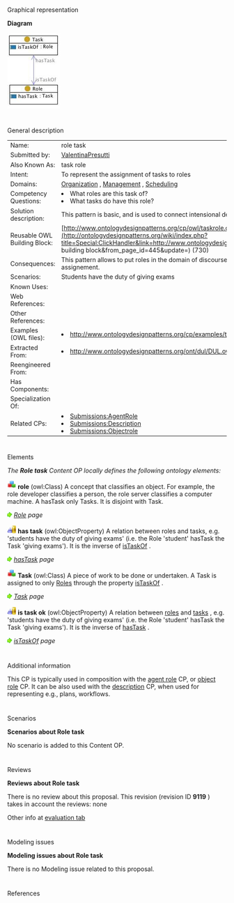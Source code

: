 # 

 Graphical representation



__Diagram__ 





[![Image:taskrole.jpg](images/0/0c/Taskrole.jpg)](../Image/Taskrole.jpg "Image:taskrole.jpg")





# 

 General description




|  |  |
| --- | --- |
|  Name:  |  role task  |
|  Submitted by:  | [ValentinaPresutti](../User/ValentinaPresutti "User:ValentinaPresutti")  |
|  Also Known As:  |  task role  |
|  Intent:  |  To represent the assignment of tasks to roles  |
|  Domains:  | [Organization](../Community/Organization "Community:Organization")  , [Management](../Community/Management "Community:Management")  , [Scheduling](../Community/Scheduling "Community:Scheduling")  |
|  Competency Questions:  | <li>       What roles are this task of?      </li><li>       What tasks do have this role?      </li> |
|  Solution description:  |  This pattern is basic, and is used to connect intensional descriptions of actions (tasks) and objects (roles).  |
|  Reusable OWL Building Block:  | [http://www.ontologydesignpatterns.org/cp/owl/taskrole.owl](http://ontologydesignpatterns.org/wiki/index.php?title=Special:ClickHandler&link=http://www.ontologydesignpatterns.org/cp/owl/taskrole.owl&message=OWL building block&from_page_id=445&update=)  (730)  |
|  Consequences:  |  This pattern allows to put roles in the domain of discourse. It does not allow to model time indexed task assignement.  |
|  Scenarios:  |  Students have the duty of giving exams  |
|  Known Uses:  |  |
|  Web References:  |  |
|  Other References:  |  |
|  Examples (OWL files):  | <li><a class="external free" href="http://www.ontologydesignpatterns.org/cp/examples/taskrole/ex1.owl" rel="nofollow" title="http://www.ontologydesignpatterns.org/cp/examples/taskrole/ex1.owl">        http://www.ontologydesignpatterns.org/cp/examples/taskrole/ex1.owl       </a></li> |
|  Extracted From:  | <li><a class="external free" href="http://www.ontologydesignpatterns.org/ont/dul/DUL.owl" rel="nofollow" title="http://www.ontologydesignpatterns.org/ont/dul/DUL.owl">        http://www.ontologydesignpatterns.org/ont/dul/DUL.owl       </a></li> |
|  Reengineered From:  |  |
|  Has Components:  |  |
|  Specialization Of:  |  |
|  Related CPs:  | <li><a href="../Submissions/AgentRole" title="Submissions:AgentRole">        Submissions:AgentRole       </a></li><li><a href="../Submissions/Description" title="Submissions:Description">        Submissions:Description       </a></li><li><a href="../Submissions/Objectrole" title="Submissions:Objectrole">        Submissions:Objectrole       </a></li> |



  





# 

 Elements



_The
 __Role task__ 
 Content OP locally defines the following ontology elements:_ 






[![Class](images/thumb/2/27/Class.gif/20px-Class.gif)](../Image/Class.gif "Class")
__role__ 
 (owl:Class) A concept that classifies an object. For example, the role developer classifies a person, the role server classifies a computer machine. A hasTask only Tasks. It is disjoint with Task.
 



[![](images/thumb/8/87/ArrowRight.gif/11px-ArrowRight.gif)](../Image/ArrowRight.gif "ArrowRight.gif")
_[Role](../Submissions/Role_task/Role "Submissions:Role task/Role") 
 page_ 




[![ObjectProperty](images/thumb/c/c3/ObjectProperty.gif/20px-ObjectProperty.gif)](../Image/ObjectProperty.gif "ObjectProperty")
__has task__ 
 (owl:ObjectProperty) A relation between roles and tasks, e.g. 'students have the duty of giving exams' (i.e. the Role 'student' hasTask the Task 'giving exams'). It is the inverse of
 [isTaskOf](../Submissions/Role_task/isTaskOf "Submissions:Role task/isTaskOf") 
 .
 



[![](images/thumb/8/87/ArrowRight.gif/11px-ArrowRight.gif)](../Image/ArrowRight.gif "ArrowRight.gif")
_[hasTask](../Submissions/Role_task/hasTask "Submissions:Role task/hasTask") 
 page_ 




[![Class](images/thumb/2/27/Class.gif/20px-Class.gif)](../Image/Class.gif "Class")
__Task__ 
 (owl:Class) A piece of work to be done or undertaken. A Task is assigned to only
 [Roles](../Submissions/Role_task/Role "Submissions:Role task/Role") 
 through the property
 [isTaskOf](../Submissions/Role_task/isTaskOf "Submissions:Role task/isTaskOf") 
 .
 



[![](images/thumb/8/87/ArrowRight.gif/11px-ArrowRight.gif)](../Image/ArrowRight.gif "ArrowRight.gif")
_[Task](../Submissions/Role_task/Task "Submissions:Role task/Task") 
 page_ 




[![ObjectProperty](images/thumb/c/c3/ObjectProperty.gif/20px-ObjectProperty.gif)](../Image/ObjectProperty.gif "ObjectProperty")
__is task ok__ 
 (owl:ObjectProperty) A relation between
 [roles](../Submissions/Role_task/Role "Submissions:Role task/Role") 
 and
 [tasks](../Submissions/Role_task/Task "Submissions:Role task/Task") 
 , e.g. 'students have the duty of giving exams' (i.e. the Role 'student' hasTask the Task 'giving exams'). It is the inverse of
 [hasTask](../Submissions/Role_task/hasTask "Submissions:Role task/hasTask") 
 .
 



[![](images/thumb/8/87/ArrowRight.gif/11px-ArrowRight.gif)](../Image/ArrowRight.gif "ArrowRight.gif")
_[isTaskOf](../Submissions/Role_task/isTaskOf "Submissions:Role task/isTaskOf") 
 page_ 


# 

 Additional information



 This CP is typically used in composition with the
 [agent role](../Submissions/AgentRole "Submissions:AgentRole") 
 CP, or
 [object role](../Submissions/Objectrole "Submissions:Objectrole") 
 CP. It can be also used with the
 [description](../Submissions/Description "Submissions:Description") 
 CP, when used for representing e.g., plans, workflows.
 



# 

 Scenarios




__Scenarios about Role task__ 


 No scenario is added to this Content OP.
 




# 

 Reviews




__Reviews about Role task__ 


 There is no review about this proposal.
This revision (revision ID
 __9119__ 
 ) takes in account the reviews: none
 



 Other info at
 [evaluation tab](http://ontologydesignpatterns.org/wiki/index.php?title=Submissions:Role_task&action=evaluation "http://ontologydesignpatterns.org/wiki/index.php?title=Submissions:Role_task&action=evaluation") 





  





# 

 Modeling issues




__Modeling issues about Role task__ 


 There is no Modeling issue related to this proposal.
 




  





# 

 References